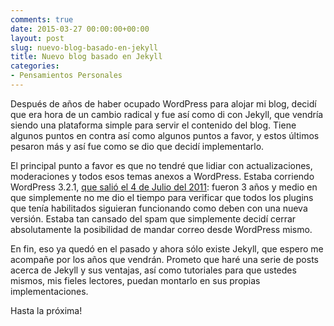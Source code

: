 ```yaml
---
comments: true
date: 2015-03-27 00:00:00+00:00
layout: post
slug: nuevo-blog-basado-en-jekyll
title: Nuevo blog basado en Jekyll
categories:
- Pensamientos Personales
---
```


Después de años de haber ocupado WordPress para alojar mi blog, decidí que era hora de un cambio radical y fue así como
di con Jekyll, que vendría siendo una plataforma simple para servir el contenido del blog. Tiene algunos puntos en
contra así como algunos puntos a favor, y estos últimos pesaron más y así fue como se dio que decidí implementarlo. 

El principal punto a favor es que no tendré que lidiar con actualizaciones, moderaciones y todos esos temas anexos a
WordPress. Estaba corriendo WordPress 3.2.1, [que salió el 4 de Julio del 2011](http://en.wikipedia.org/wiki/WordPress#Release_history): 
fueron 3 años y medio en que simplemente no me dio el tiempo para verificar que todos los plugins que tenía habilitados
siguieran funcionando como deben con una nueva versión. Estaba tan cansado del spam que simplemente decidí cerrar
absolutamente la posibilidad de mandar correo desde WordPress mismo.

En fin, eso ya quedó en el pasado y ahora sólo existe Jekyll, que espero me acompañe por los años que vendrán. Prometo
que haré una serie de posts acerca de Jekyll y sus ventajas, así como tutoriales para que ustedes mismos, mis fieles
lectores, puedan montarlo en sus propias implementaciones.

Hasta la próxima!
